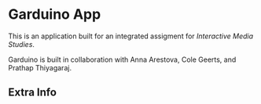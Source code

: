 # Garduino App

This is an application built for an integrated assigment for _Interactive Media Studies_.

Garduino is built in collaboration with Anna Arestova, Cole Geerts, and Prathap Thiyagaraj.

## Extra Info
